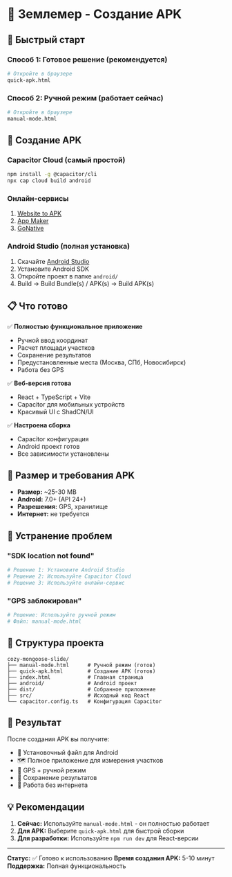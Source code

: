# 📱 Землемер - Создание APK

## 🚀 Быстрый старт

### Способ 1: Готовое решение (рекомендуется)
```bash
# Откройте в браузере
quick-apk.html
```

### Способ 2: Ручной режим (работает сейчас)
```bash
# Откройте в браузере
manual-mode.html
```

## 🔧 Создание APK

### Capacitor Cloud (самый простой)
```bash
npm install -g @capacitor/cli
npx cap cloud build android
```

### Онлайн-сервисы
1. [Website to APK](https://www.websitetoapk.com)
2. [App Maker](https://appmaker.xyz)
3. [GoNative](https://gonative.io)

### Android Studio (полная установка)
1. Скачайте [Android Studio](https://developer.android.com/studio)
2. Установите Android SDK
3. Откройте проект в папке `android/`
4. Build → Build Bundle(s) / APK(s) → Build APK(s)

## 📋 Что готово

✅ **Полностью функциональное приложение**
- Ручной ввод координат
- Расчет площади участков
- Сохранение результатов
- Предустановленные места (Москва, СПб, Новосибирск)
- Работа без GPS

✅ **Веб-версия готова**
- React + TypeScript + Vite
- Capacitor для мобильных устройств
- Красивый UI с ShadCN/UI

✅ **Настроена сборка**
- Capacitor конфигурация
- Android проект готов
- Все зависимости установлены

## 🎯 Размер и требования APK

- **Размер:** ~25-30 MB
- **Android:** 7.0+ (API 24+)
- **Разрешения:** GPS, хранилище
- **Интернет:** не требуется

## 🔧 Устранение проблем

### "SDK location not found"
```bash
# Решение 1: Установите Android Studio
# Решение 2: Используйте Capacitor Cloud
# Решение 3: Используйте онлайн-сервис
```

### "GPS заблокирован"
```bash
# Решение: Используйте ручной режим
# Файл: manual-mode.html
```

## 📁 Структура проекта

```
cozy-mongoose-slide/
├── manual-mode.html      # Ручной режим (готов)
├── quick-apk.html        # Создание APK (готов)
├── index.html            # Главная страница
├── android/              # Android проект
├── dist/                 # Собранное приложение
├── src/                  # Исходный код React
└── capacitor.config.ts   # Конфигурация Capacitor
```

## 🎉 Результат

После создания APK вы получите:
- 📱 Установочный файл для Android
- 🗺️ Полное приложение для измерения участков
- 📍 GPS + ручной режим
- 💾 Сохранение результатов
- 🚀 Работа без интернета

## 💡 Рекомендации

1. **Сейчас:** Используйте `manual-mode.html` - он полностью работает
2. **Для APK:** Выберите `quick-apk.html` для быстрой сборки
3. **Для разработки:** Используйте `npm run dev` для React-версии

---

**Статус:** ✅ Готово к использованию
**Время создания APK:** 5-10 минут
**Поддержка:** Полная функциональность
